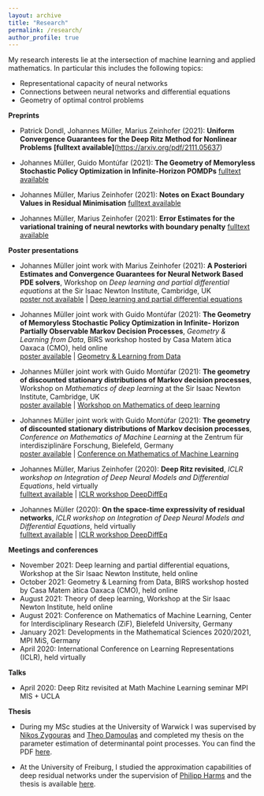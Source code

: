 ```yaml
---
layout: archive
title: "Research"
permalink: /research/
author_profile: true
---
```


My research interests lie at the intersection of machine learning and applied mathematics. In particular this includes the following topics:
* Representational capacity of neural networks
* Connections between neural networks and differential equations
* Geometry of optimal control problems

**Preprints**

* Patrick Dondl, Johannes Müller, Marius Zeinhofer (2021):
**Uniform Convergence Guarantees for the Deep Ritz Method for Nonlinear Problems**
**[fulltext available]**(https://arxiv.org/pdf/2111.05637) 

* Johannes Müller, Guido Montúfar (2021):
**The Geometry of Memoryless Stochastic Policy Optimization in Infinite-Horizon POMDPs**
[fulltext available](https://arxiv.org/abs/2110.07409) 

* Johannes Müller, Marius Zeinhofer (2021):
**Notes on Exact Boundary Values in Residual Minimisation**
[fulltext available](https://arxiv.org/pdf/2105.02550)

* Johannes Müller, Marius Zeinhofer (2021):
**Error Estimates for the variational training of neural newtorks with boundary penalty**
[fulltext available](https://arxiv.org/pdf/2103.01007)

**Poster presentations**

* Johannes Müller joint work with Marius Zeinhofer (2021):
**A Posteriori Estimates and Convergence Guarantees for Neural Network Based PDE solvers**,
Workshop on *Deep learning and partial differential equations* at the Sir Isaac Newton Institute, Cambridge, UK<br />
[poster not available]() | [Deep learning and partial differential equations](https://www.newton.ac.uk/event/mdlw03/)

* Johannes Müller joint work with Guido Montúfar (2021):
**The Geometry of Memoryless Stochastic Policy Optimization in Infinite- Horizon Partially Observable Markov Decision Processes**,
*Geometry & Learning from Data*, BIRS workshop hosted by Casa Matem ́atica Oaxaca (CMO), held online<br />
[poster available](/files/poster_geometry_stationary_distributions-2.pdf) | [Geometry & Learning from Data](http://www.birs.ca/events/2021/5-day-workshops/21w5239)

* Johannes Müller joint work with Guido Montúfar (2021):
**The geometry of discounted stationary distributions of Markov decision processes**,
Workshop on *Mathematics of deep learning* at the Sir Isaac Newton Institute, Cambridge, UK<br />
[poster available](/files/poster_geometry_stationary_distributions.pdf) | [Workshop on Mathematics of deep learning](https://www.newton.ac.uk/event/mdl/)

* Johannes Müller joint work with Guido Montúfar (2021):
**The geometry of discounted stationary distributions of Markov decision processes**,
*Conference on Mathematics of Machine Learning* at the Zentrum für interdisziplinäre Forschung, Bielefeld, Germany<br />
[poster available](/files/poster_geometry_stationary_distributions.pdf) | [Conference on Mathematics of Machine Learning](https://www.mis.mpg.de/calendar/conferences/2021/mml2021.html)

* Johannes Müller, Marius Zeinhofer (2020):
**Deep Ritz revisited**,
*ICLR workshop on Integration of Deep Neural Models and Differential Equations*, held virtually<br />
[fulltext available](https://arxiv.org/abs/1912.03937) | [ICLR workshop DeepDiffEq](http://iclr2020deepdiffeq.rice.edu/)

* Johannes Müller (2020):
**On the space-time expressivity of  residual  networks**,
*ICLR workshop on Integration of Deep Neural Models and Differential Equations*, held virtually<br />
[fulltext available](https://arxiv.org/abs/1910.09599) | [ICLR workshop DeepDiffEq](http://iclr2020deepdiffeq.rice.edu/)

**Meetings and conferences**

* November 2021: Deep learning and partial differential equations, Workshop at the Sir Isaac Newton Institute, held online
* October 2021: Geometry & Learning from Data, BIRS workshop hosted by Casa Matem ́atica Oaxaca (CMO), held online
* August 2021: Theory of deep learning, Workshop at the Sir Isaac Newton Institute, held online
* August 2021: Conference on Mathematics of Machine Learning, Center for Interdisciplinary Research (ZiF), Bielefeld University, Germany
* January 2021: Developments in the Mathematical Sciences 2020/2021, MPI MiS, Germany
* April 2020: International Conference on Learning Representations (ICLR), held virtually 

**Talks**

* April 2020: Deep Ritz revisited at Math Machine Learning seminar MPI MIS + UCLA

**Thesis**

* During my MSc studies at the University  of Warwick I was supervised by [Nikos Zygouras](https://warwick.ac.uk/fac/sci/maths/people/staff/zygouras/) and [Theo Damoulas](https://warwick.ac.uk/fac/sci/statistics/staff/academic-research/damoulas) and completed my  thesis on the parameter estimation of determinantal point processes. You can find the PDF [here](/files/MSc-thesis.pdf). 
 
* At the University of  Freiburg, I studied the approximation capabilities of deep residual networks under the supervision of [Philipp Harms](https://www.philippharms.com/) and  the thesis is available [here](https://freidok.uni-freiburg.de/data/151788).
